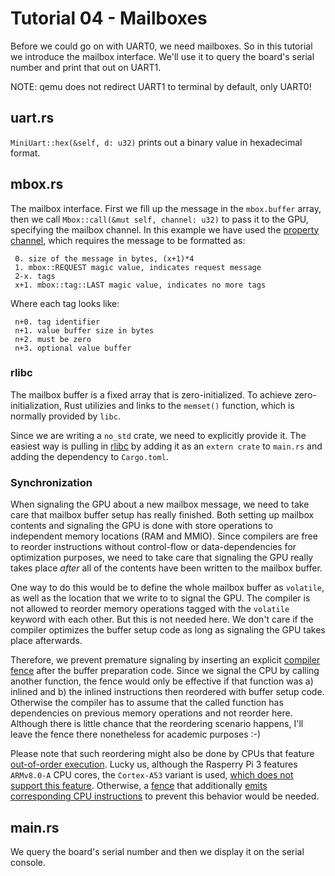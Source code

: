 # Tutorial 04 - Mailboxes

Before we could go on with UART0, we need mailboxes. So in this tutorial we
introduce the mailbox interface.  We'll use it to query the board's serial
number and print that out on UART1.

NOTE: qemu does not redirect UART1 to terminal by default, only UART0!

## uart.rs

`MiniUart::hex(&self, d: u32)` prints out a binary value in hexadecimal format.

## mbox.rs

The mailbox interface. First we fill up the message in the `mbox.buffer` array,
then we call `Mbox::call(&mut self, channel: u32)` to pass it to the GPU,
specifying the mailbox channel. In this example we have used the [property
channel], which requires the message to be formatted as:

[property channel]: (https://github.com/raspberrypi/firmware/wiki/Mailbox-property-interface)

```
 0. size of the message in bytes, (x+1)*4
 1. mbox::REQUEST magic value, indicates request message
 2-x. tags
 x+1. mbox::tag::LAST magic value, indicates no more tags
```

Where each tag looks like:

```
 n+0. tag identifier
 n+1. value buffer size in bytes
 n+2. must be zero
 n+3. optional value buffer
```

### rlibc

The mailbox buffer is a fixed array that is zero-initialized. To achieve
zero-initialization, Rust utilizies and links to the `memset()` function, which
is normally provided by `libc`.

Since we are writing a `no_std` crate, we need to explicitly provide it. The
easiest way is pulling in [rlibc] by adding it as an `extern crate` to `main.rs`
and adding the dependency to `Cargo.toml`.

[rlibc]: https://github.com/alexcrichton/rlibc

### Synchronization

When signaling the GPU about a new mailbox message, we need to take care that
mailbox buffer setup has really finished. Both setting up mailbox contents and
signaling the GPU is done with store operations to independent memory locations
(RAM and MMIO). Since compilers are free to reorder instructions without
control-flow or data-dependencies for optimization purposes, we need to take
care that signaling the GPU really takes place _after_ all of the contents have
been written to the mailbox buffer.

One way to do this would be to define the whole mailbox buffer as `volatile`, as
well as the location that we write to to signal the GPU. The compiler is not
allowed to reorder memory operations tagged with the `volatile` keyword with
each other. But this is not needed here. We don't care if the compiler optimizes
the buffer setup code as long as signaling the GPU takes place afterwards.

Therefore, we prevent premature signaling by inserting an explicit [compiler
fence] after the buffer preparation code. Since we signal the CPU by calling
another function, the fence would only be effective if that function was a)
inlined and b) the inlined instructions then reordered with buffer setup
code. Otherwise the compiler has to assume that the called function has
dependencies on previous memory operations and not reorder here. Although there
is little chance that the reordering scenario happens, I'll leave the fence
there nonetheless for academic purposes :-)

Please note that such reordering might also be done by CPUs that feature
[out-of-order execution].  Lucky us, although the Rasperry Pi 3 features
`ARMv8.0-A` CPU cores, the `Cortex-A53` variant is used, [which does not support
this feature].  Otherwise, a [fence] that additionally [emits corresponding CPU
instructions] to prevent this behavior would be needed.

[compiler fence]: https://doc.rust-lang.org/beta/core/sync/atomic/fn.compiler_fence.html
[out-of-order execution]: https://en.wikipedia.org/wiki/Out-of-order_execution
[which does not support this feature]: https://en.wikipedia.org/wiki/Comparison_of_ARMv8-A_cores
[fence]: https://doc.rust-lang.org/std/sync/atomic/fn.fence.html
[emits corresponding CPU instructions]: https://developer.arm.com/products/architecture/a-profile/docs/100941/latest/barriers

## main.rs

We query the board's serial number and then we display it on the serial console.
